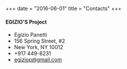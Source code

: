 +++
date = "2016-06-01"
title = "Contacts"
+++

#### EGIZIO'S Project

* Egizio Panetti
* 156 Spring Street, #2
* New York, NY 10012
* +917 449-8231
* egiziop@gmail.com
